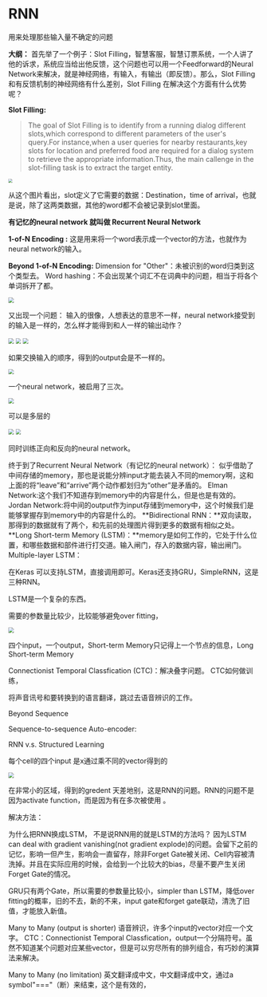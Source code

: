 # RNN

用来处理那些输入量不确定的问题

**大纲：**
	首先举了一个例子：Slot Filling，智慧客服，智慧订票系统，一个人讲了他的诉求，系统应当给出他反馈，这个问题也可以用一个Feedforward的Neural Network来解决，就是神经网络，有输入，有输出（即反馈）。那么，Slot Filling和有反馈机制的神经网络有什么差别，Slot Filling 在解决这个方面有什么优势呢？

**Slot Filling:**

> The goal of Slot Filling is to identify from a running dialog different slots,which correspond to different parameters of the user's query.For instance,when a user queries for nearby restaurants,key slots for location and preferred food are required for a dialog system to retrieve the appropriate information.Thus, the main callenge in the slot-filling task is to extract the target entity.

<img src="https://raw.githubusercontent.com/feiguang414/blogImage/main/image/202401251827471.png" style="zoom: 50%;" />

从这个图片看出，slot定义了它需要的数据：Destination，time of arrival，也就是说，除了这两类数据，其他的word都不会被记录到slot里面。

**有记忆的neural network 就叫做 Recurrent Neural Network**

**1-of-N Encoding :**
	这是用来将一个word表示成一个vector的方法，也就作为neural network的输入。

**Beyond 1-of-N Encoding:**
	Dimension for "Other"：未被识别的word归类到这个类型去。
	Word hashing：不会出现某个词汇不在词典中的问题，相当于将各个单词拆开了都。

<img src="https://raw.githubusercontent.com/feiguang414/blogImage/main/image/202401270854282.png" style="zoom: 67%;" />



又出现一个问题：
	输入的很像，人想表达的意思不一样，neural network接受到的输入是一样的，怎么样才能得到和人一样的输出动作？

<img src="https://raw.githubusercontent.com/feiguang414/blogImage/main/image/202401270856264.png" style="zoom:67%;" />



<img src="https://raw.githubusercontent.com/feiguang414/blogImage/main/image/202401270910365.png" style="zoom:67%;" />

<img src="https://raw.githubusercontent.com/feiguang414/blogImage/main/image/202401270926172.png" style="zoom:67%;" />

如果交换输入的顺序，得到的output会是不一样的。

<img src="https://raw.githubusercontent.com/feiguang414/blogImage/main/image/202401270939651.png" style="zoom:67%;" />

一个neural network，被启用了三次。

<img src="https://raw.githubusercontent.com/feiguang414/blogImage/main/image/202401270956101.png" style="zoom:67%;" />

可以是多层的

<img src="https://raw.githubusercontent.com/feiguang414/blogImage/main/image/202401271017965.png" style="zoom:67%;" />

<img src="https://raw.githubusercontent.com/feiguang414/blogImage/main/image/202401271018627.png" style="zoom:67%;" />



同时训练正向和反向的neural network。

终于到了Recurrent Neural Network（有记忆的neural network）：
	似乎借助了中间存储的memory，那也是说能分辨input才能去装入不同的memory啊，这和上面的将“leave”和“arrive”两个动作都划归为“other”是矛盾的。
	Elman Network:这个我们不知道存到memory中的内容是什么，但是也是有效的。
	Jordan Network:将中间的output作为input存储到memory中，这个时候我们是能够掌握存到memory中的内容是什么的。
	**Bidirectional RNN：**双向读取，那得到的数据就有了两个，和先前的处理图片得到更多的数据有相似之处。
	**Long Short-term Memory (LSTM)：**memory是如何工作的，它处于什么位置，和哪些数据和部件进行打交道。输入闸门，存入的数据内容，输出闸门。
	Multiple-layer LSTM：

在Keras 可以支持LSTM，直接调用即可。Keras还支持GRU，SimpleRNN，这是三种RNN。

LSTM是一个复杂的东西。

需要的参数量比较少，比较能够避免over fitting，

<img src="https://raw.githubusercontent.com/feiguang414/blogImage/main/image/202401271023532.png" style="zoom:67%;" />

四个input，一个output，Short-term Memory只记得上一个节点的信息，Long Short-term Memory 

Connectionist Temporal Classfication (CTC)：解决叠字问题。
	CTC如何做训练，

将声音讯号和要转换到的语言翻译，跳过去语音辨识的工作。

Beyond Sequence

Sequence-to-sequence Auto-encoder:



RNN v.s. Structured Learning



每个cell的四个input 是x通过乘不同的vector得到的



<img src="https://raw.githubusercontent.com/feiguang414/blogImage/main/image/202401281014571.png" style="zoom:67%;" />



在非常小的区域，得到的gredent 天差地别，这是RNN的问题。RNN的问题不是因为activate function，而是因为有在多次被使用  。

解决方法：

为什么把RNN换成LSTM，
	不是说RNN用的就是LSTM的方法吗？
	因为LSTM can deal with gradient vanishing(not gradient explode)的问题。会留下之前的记忆，影响一但产生，影响会一直留存，除非Forget Gate被关闭、Cell内容被清洗掉。并且在实际应用的时候，会给到一个比较大的bias，尽量不要产生关闭Forget Gate的情况。

GRU只有两个Gate，所以需要的参数量比较小，simpler than LSTM，降低over fitting的概率，旧的不去，新的不来，input gate和forget gate联动，清洗了旧值，才能放入新值。

Many to Many (output is shorter)
	语音辨识，许多个input的vector对应一个文字。
	CTC：Connectionist Temporal Classfication，output一个分隔符号。虽然不知道某个问题对应某些vector，但是可以穷尽所有的排列组合，有巧妙的演算法来解决。

Many to Many (no limitation)
	英文翻译成中文，中文翻译成中文，通过a symbol"==="（断）来结束，这个是有效的，









